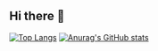 ## Hi there 👋
[![Top Langs](https://github-readme-stats.vercel.app/api/top-langs/?username=kdo1999)](https://github.com/anuraghazra/github-readme-stats)
[![Anurag's GitHub stats](https://github-readme-stats.vercel.app/api?username=kdo1999)](https://github.com/anuraghazra/github-readme-stats)

<!--
**kdo1999/kdo1999** is a ✨ _special_ ✨ repository because its `README.md` (this file) appears on your GitHub profile.

Here are some ideas to get you started:

- 🔭 I’m currently working on ...
- 🌱 I’m currently learning ...
- 👯 I’m looking to collaborate on ...
- 🤔 I’m looking for help with ...
- 💬 Ask me about ...
- 📫 How to reach me: ...
- 😄 Pronouns: ...
- ⚡ Fun fact: ...
-->
